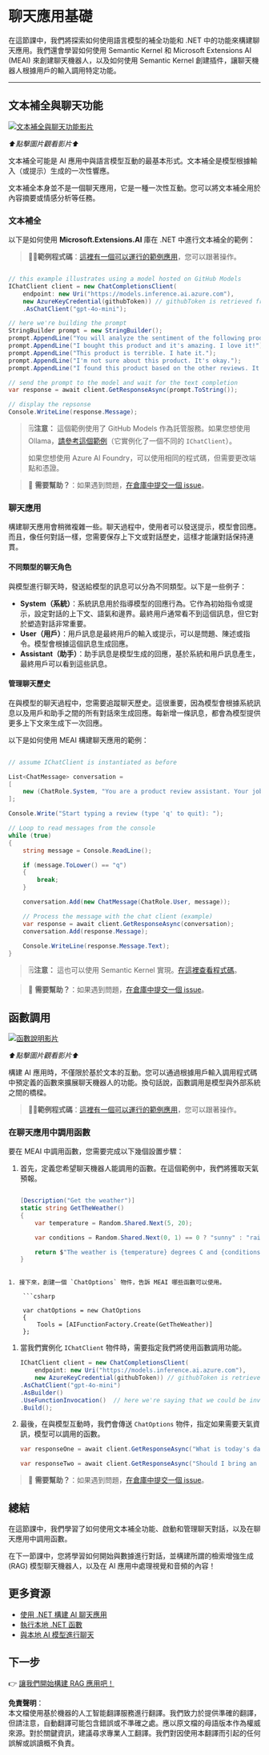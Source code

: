# 聊天應用基礎

在這節課中，我們將探索如何使用語言模型的補全功能和 .NET 中的功能來構建聊天應用。我們還會學習如何使用 Semantic Kernel 和 Microsoft Extensions AI (MEAI) 來創建聊天機器人，以及如何使用 Semantic Kernel 創建插件，讓聊天機器人根據用戶的輸入調用特定功能。

---

## 文本補全與聊天功能

[![文本補全與聊天功能影片](https://img.youtube.com/vi/Av1FCQf83QU/0.jpg)](https://youtu.be/Av1FCQf83QU?feature=shared)

_⬆️點擊圖片觀看影片⬆️_

文本補全可能是 AI 應用中與語言模型互動的最基本形式。文本補全是模型根據輸入（或提示）生成的一次性響應。

文本補全本身並不是一個聊天應用，它是一種一次性互動。您可以將文本補全用於內容摘要或情感分析等任務。

### 文本補全

以下是如何使用 **Microsoft.Extensions.AI** 庫在 .NET 中進行文本補全的範例：

> 🧑‍💻**範例程式碼**：[這裡有一個可以運行的範例應用](../../../03-CoreGenerativeAITechniques/src/BasicChat-01MEAI)，您可以跟著操作。

```csharp

// this example illustrates using a model hosted on GitHub Models
IChatClient client = new ChatCompletionsClient(
    endpoint: new Uri("https://models.inference.ai.azure.com"),
    new AzureKeyCredential(githubToken)) // githubToken is retrieved from the environment variables
    .AsChatClient("gpt-4o-mini");

// here we're building the prompt
StringBuilder prompt = new StringBuilder();
prompt.AppendLine("You will analyze the sentiment of the following product reviews. Each line is its own review. Output the sentiment of each review in a bulleted list and then provide a generate sentiment of all reviews. ");
prompt.AppendLine("I bought this product and it's amazing. I love it!");
prompt.AppendLine("This product is terrible. I hate it.");
prompt.AppendLine("I'm not sure about this product. It's okay.");
prompt.AppendLine("I found this product based on the other reviews. It worked for a bit, and then it didn't.");

// send the prompt to the model and wait for the text completion
var response = await client.GetResponseAsync(prompt.ToString());

// display the repsonse
Console.WriteLine(response.Message);

```

> 🗒️**注意：** 這個範例使用了 GitHub Models 作為託管服務。如果您想使用 Ollama，[請參考這個範例](../../../03-CoreGenerativeAITechniques/src/BasicChat-03Ollama)（它實例化了一個不同的 `IChatClient`）。
> 
> 如果您想使用 Azure AI Foundry，可以使用相同的程式碼，但需要更改端點和憑證。

> 🙋 **需要幫助？**：如果遇到問題，[在倉庫中提交一個 issue](https://github.com/microsoft/Generative-AI-for-beginners-dotnet/issues/new)。

### 聊天應用

構建聊天應用會稍微複雜一些。聊天過程中，使用者可以發送提示，模型會回應。而且，像任何對話一樣，您需要保存上下文或對話歷史，這樣才能讓對話保持連貫。

#### 不同類型的聊天角色

與模型進行聊天時，發送給模型的訊息可以分為不同類型。以下是一些例子：

* **System（系統）**：系統訊息用於指導模型的回應行為。它作為初始指令或提示，設定對話的上下文、語氣和邊界。最終用戶通常看不到這個訊息，但它對於塑造對話非常重要。
* **User（用戶）**：用戶訊息是最終用戶的輸入或提示，可以是問題、陳述或指令。模型會根據這個訊息生成回應。
* **Assistant（助手）**：助手訊息是模型生成的回應，基於系統和用戶訊息產生，最終用戶可以看到這些訊息。

#### 管理聊天歷史

在與模型的聊天過程中，您需要追蹤聊天歷史。這很重要，因為模型會根據系統訊息以及用戶和助手之間的所有對話來生成回應。每新增一條訊息，都會為模型提供更多上下文來生成下一次回應。

以下是如何使用 MEAI 構建聊天應用的範例：

```csharp

// assume IChatClient is instantiated as before

List<ChatMessage> conversation =
[
    new (ChatRole.System, "You are a product review assistant. Your job is to help people write great product reviews. Keep asking questions on the person's experience with the product until you have enough information to write a review. Then write the review for them and ask if they are happy with it.")
];

Console.Write("Start typing a review (type 'q' to quit): ");

// Loop to read messages from the console
while (true)
{    
    string message = Console.ReadLine();

    if (message.ToLower() == "q")
    {
        break;
    }

    conversation.Add(new ChatMessage(ChatRole.User, message));

    // Process the message with the chat client (example)
    var response = await client.GetResponseAsync(conversation);
    conversation.Add(response.Message);
    
    Console.WriteLine(response.Message.Text);    
}

```

> 🗒️**注意：** 這也可以使用 Semantic Kernel 實現。[在這裡查看程式碼](../../../03-CoreGenerativeAITechniques/src/BasicChat-02SK)。

> 🙋 **需要幫助？**：如果遇到問題，[在倉庫中提交一個 issue](https://github.com/microsoft/Generative-AI-for-beginners-dotnet/issues/new)。

## 函數調用

[![函數說明影片](https://img.youtube.com/vi/i84GijmGlYU/0.jpg)](https://youtu.be/i84GijmGlYU?feature=shared)

_⬆️點擊圖片觀看影片⬆️_

構建 AI 應用時，不僅限於基於文本的互動。您可以通過根據用戶輸入調用程式碼中預定義的函數來擴展聊天機器人的功能。換句話說，函數調用是模型與外部系統之間的橋樑。

> 🧑‍💻**範例程式碼**：[這裡有一個可以運行的範例應用](../../../03-CoreGenerativeAITechniques/src/MEAIFunctions)，您可以跟著操作。

### 在聊天應用中調用函數

要在 MEAI 中調用函數，您需要完成以下幾個設置步驟：

1. 首先，定義您希望聊天機器人能調用的函數。在這個範例中，我們將獲取天氣預報。

    ```csharp

    [Description("Get the weather")]
    static string GetTheWeather()
    {    
        var temperature = Random.Shared.Next(5, 20);

        var conditions = Random.Shared.Next(0, 1) == 0 ? "sunny" : "rainy";

        return $"The weather is {temperature} degrees C and {conditions}.";
    }

```

1. 接下來，創建一個 `ChatOptions` 物件，告訴 MEAI 哪些函數可以使用。

    ```csharp

    var chatOptions = new ChatOptions
    {
        Tools = [AIFunctionFactory.Create(GetTheWeather)]
    };

```

1. 當我們實例化 `IChatClient` 物件時，需要指定我們將使用函數調用功能。

    ```csharp
    IChatClient client = new ChatCompletionsClient(
        endpoint: new Uri("https://models.inference.ai.azure.com"),
        new AzureKeyCredential(githubToken)) // githubToken is retrieved from the environment variables
    .AsChatClient("gpt-4o-mini")
    .AsBuilder()
    .UseFunctionInvocation()  // here we're saying that we could be invoking functions!
    .Build();
    ```

1. 最後，在與模型互動時，我們會傳送 `ChatOptions` 物件，指定如果需要天氣資訊，模型可以調用的函數。

    ```csharp
    var responseOne = await client.GetResponseAsync("What is today's date", chatOptions); // won't call the function

    var responseTwo = await client.GetResponseAsync("Should I bring an umbrella with me today?", chatOptions); // will call the function
    ```

> 🙋 **需要幫助？**：如果遇到問題，[在倉庫中提交一個 issue](https://github.com/microsoft/Generative-AI-for-beginners-dotnet/issues/new)。

## 總結

在這節課中，我們學習了如何使用文本補全功能、啟動和管理聊天對話，以及在聊天應用中調用函數。

在下一節課中，您將學習如何開始與數據進行對話，並構建所謂的檢索增強生成 (RAG) 模型聊天機器人，以及在 AI 應用中處理視覺和音頻的內容！

## 更多資源

- [使用 .NET 構建 AI 聊天應用](https://learn.microsoft.com/dotnet/ai/quickstarts/get-started-openai?tabs=azd&pivots=openai)
- [執行本地 .NET 函數](https://learn.microsoft.com/dotnet/ai/quickstarts/quickstart-azure-openai-tool?tabs=azd&pivots=openai)
- [與本地 AI 模型進行聊天](https://learn.microsoft.com/dotnet/ai/quickstarts/quickstart-local-ai)

## 下一步

👉 [讓我們開始構建 RAG 應用吧！](./02-retrieval-augmented-generation.md)

**免責聲明**：  
本文檔使用基於機器的人工智能翻譯服務進行翻譯。我們致力於提供準確的翻譯，但請注意，自動翻譯可能包含錯誤或不準確之處。應以原文檔的母語版本作為權威來源。對於關鍵資訊，建議尋求專業人工翻譯。我們對因使用本翻譯而引起的任何誤解或誤讀概不負責。